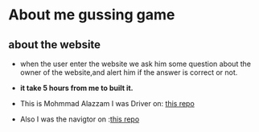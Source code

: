 # About me gussing game
## about the website
* when the user enter the website we ask him some question about the owner of the website,and alert him if the answer is correct or not.

* **it take 5 hours from me to built it.**


* This is Mohmmad Alazzam I was Driver on: [this repo ](https://github.com/MohdAzzam/project201-1)
* Also I was the navigtor on :[this repo](https://github.com/duhaalazzam/about-me)
